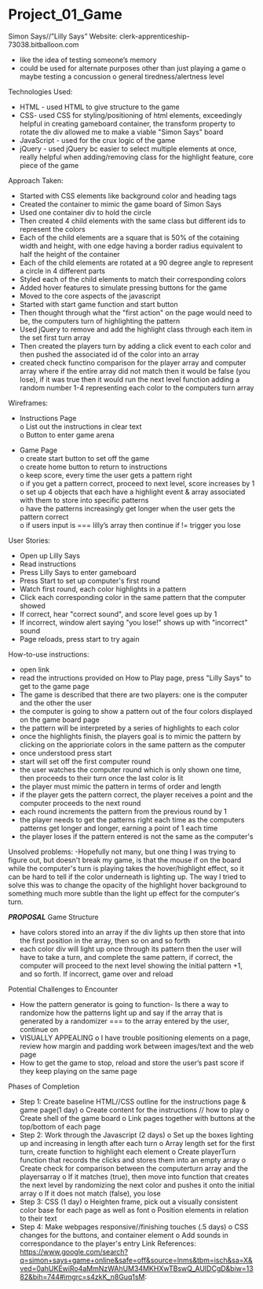 # Project_01_Game
Simon Says//”Lilly Says”
Website: clerk-apprenticeship-73038.bitballoon.com
-   like the idea of testing someone’s memory
-   could be used for alternate purposes other than just playing a game
        o   maybe testing a concussion 
        o   general tiredness/alertness level

Technologies Used:
- HTML - used HTML to give structure to the game
- CSS- used CSS for styling/positioning of html elements, exceedingly helpful in creating gameboard container, the transform property to rotate the div allowed me to make a viable "Simon Says" board
- JavaScript - used for the crux logic of the game
- jQuery - used jQuery bc easier to select multiple elements at once, really helpful when adding/removing class for the highlight feature, core piece of the game 

Approach Taken:
- Started with CSS elements like background color and heading tags
- Created the container to mimic the game board of Simon Says
- Used one container div to hold the circle
- Then created 4 child elements with the same class but different ids to represent the colors
- Each of the child elements are a square that is 50% of the cotaining width and height, with one edge having a border radius equivalent to half the height of the container 
- Each of the child elements are rotated at a 90 degree angle to represent a circle in 4 different parts
- Styled each of the child elements to match their corresponding colors 
- Added hover features to simulate pressing buttons for the game 
- Moved to the core aspects of the javascript 
- Started with start game function and start button
- Then thought through what the "first action" on the page would need to be, the computers turn of highlighting the pattern
- Used jQuery to remove and add the highlight class through each item in the set first turn array
- Then created the players turn by adding a click event to each color and then pushed the associated id of the color into an array
- created check functino comparison for the player array and computer array where if the entire array did not match then it would be false (you lose), if it was true then it would run the next level function adding a random number 1-4 representing each color to the computers turn array

Wireframes:
-   Instructions Page
    <br>o List out the instructions in clear text
    <br>o Button to enter game arena 

-   Game Page
    <br>o   create start button to set off the game
    <br>o   create home button to return to instructions
    <br>o   keep score, every time the user gets a pattern right
    <br>o   if you get a pattern correct, proceed to next level, score increases by 1
    <br>o   set up 4 objects that each have a highlight event & array associated with them to store into specific patterns 
    <br>o   have the patterns increasingly get longer when the user gets the pattern correct
    <br>o   if users input is === lilly’s array then continue if != trigger you lose 

User Stories:
- Open up Lilly Says
- Read instructions
- Press Lilly Says to enter gameboard
- Press Start to set up computer's first round
- Watch first round, each color highlights in a pattern
- Click each corresponding color in the same pattern that the computer showed
- If correct, hear "correct sound", and score level goes up by 1
- If incorrect, window alert saying "you lose!" shows up with "incorrect" sound
- Page reloads, press start to try again

How-to-use instructions:
- open link 
- read the intructions provided on How to Play page, press "Lilly Says" to get to the game page
- The game is described that there are two players: one is the computer and the other the user 
- the computer is going to show a pattern out of the four colors displayed on the game board page
- the pattern will be interpreted by a series of highlights to each color
- once the highlights finish, the players goal is to mimic the pattern by clicking on the apprioriate colors in the same pattern as the computer 
- once understood press start
- start will set off the first computer round
- the user watches the computer round which is only shown one time, then proceeds to their turn once the last color is lit
- the player must mimic the pattern in terms of order and length 
- if the player gets the pattern correct, the player receives a point and the computer proceeds to the next round
- each round increments the pattern from the previous round by 1
- the player needs to get the patterns right each time as the computers patterns get longer and longer, earning a point of 1 each time
- the player loses if the pattern entered is not the same as the computer's

Unsolved problems:
-Hopefully not many, but one thing I was trying to figure out, but doesn't break my game, is that the mouse if on the board while the computer's turn is playing takes the hover/highlight effect, so it can be hard to tell if the color underneath is lighting up. The way I tried to solve this was to change the opacity of the highlight hover background to something much more subtle than the light up effect for the computer's turn. 

___PROPOSAL___
Game Structure
-   have colors stored into an array if the div lights up then store that into the first position in the array, then so on and so forth 
-   each color div will light up once through its pattern then the user will have to take a turn, and complete the same pattern, if correct, the computer will proceed to the next level showing the initial pattern +1, and so forth. If incorrect, game over and reload 

Potential Challenges to Encounter
-   How the pattern generator is going to function- Is there a way to randomize how the patterns light up and say if the array that is generated by a randomizer === to the array entered by the user, continue on 
-   VISUALLY APPEALING
o   I have trouble positioning elements on a page, review how margin and padding work between images/text and the web page
-   How to get the game to stop, reload and store the user’s past score if they keep playing on the same page 

Phases of Completion 
-   Step 1: Create baseline HTML//CSS outline for the instructions page & game page(1 day)
    o   Create content for the instructions // how to play
    o   Create shell of the game board 
    o   Link pages together with buttons at the top/bottom of each page
-   Step 2: Work through the Javascript (2 days)
    o   Set up the boxes lighting up and increasing in length after each turn
    o   Array length set for the first turn, create function to highlight each element
    o   Create playerTurn function that records the clicks and stores them into an empty array
    o   Create check for comparison between the computerturn array and the playersarray
    o   If it matches (true), then move into function that creates the next level by randomizing the next color and pushes it onto the initial array
    o   If it does not match (false), you lose
-   Step 3: CSS (1 day)
    o   Heighten frame, pick out a visually consistent color base for each page as well as font
    o   Position elements in relation to their text 
-   Step 4: Make webpages responsive//finishing touches (.5 days)
    o   CSS changes for the buttons, and container element 
    o   Add sounds in correspondance to the player's entry
Link References:
https://www.google.com/search?q=simon+says+game+online&safe=off&source=lnms&tbm=isch&sa=X&ved=0ahUKEwiRo4aMmNzWAhUM34MKHXwTBswQ_AUIDCgD&biw=1382&bih=744#imgrc=s4zkK_n8Guq1sM:
